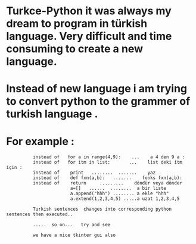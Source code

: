 # Turkce-Python it was always my dream to program in türkish language. Very difficult and time consuming to create a new language.
# Instead of new language i am trying to convert python to the grammer of turkish language .
# For example :
              instead of   for a in range(4,9):    ...    a 4 den 9 a : 
              instead of   for itm in list:       ...    list deki itm için : 
              instead of    print   ........  .......    yaz
              instead of    def fxn(a,b):   .......    fonks fxn(a,b):
              instead of    return     .........    döndür veya dönder
                            a=[]   ......  ........  a bir liste
                            a.append("hhh") ........ a ekle "hhh"
                            a.extend(1,2,3,4,5) .....a uzat 1,2,3,4,5
                            
              Turkish sentences  changes into corresponding python sentences then executed..
              
              .....  so on...   try and see
              
              we have a nice tkinter gui also
